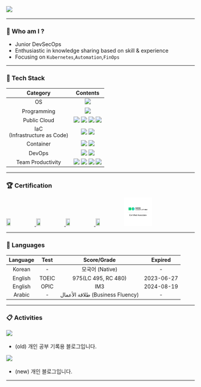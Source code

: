 
<img src="https://capsule-render.vercel.app/api?type=waving&color=auto&height=200&section=header&text=Nasir17&fontSize=60&fontAlign=50&fontAlignY=40&desc=☁️Cloud%20native%20DevSecOps&descAlignY=60&descAlign=50&&animation=twinkling"/>

---

### :pushpin: Who am I ?

- Junior DevSecOps
- Enthusiastic in knowledge sharing based on skill & experience
- Focusing on `Kubernetes`,`Automation`,`FinOps` 

---

### :wrench: Tech Stack

|Category|Contents|
|:---:|:---:|
|OS|<img src="https://img.shields.io/badge/Linux-FCC624?style=flat&logo=Linux&logoColor=black"/>|
|Programming|<img src="https://img.shields.io/badge/Python-3776AB?style=flat&logo=Python&logoColor=white"/>|
|Public Cloud|<img src="https://img.shields.io/badge/AWS-232F3E?style=flat&logo=amazonwebservices&logoColor=yellow"/> <img src="https://custom-icon-badges.demolab.com/badge/Microsoft%20Azure-0089D6?logo=msazure&logoColor=white"/> <img src="https://img.shields.io/badge/Google%20Cloud-%234285F4.svg?logo=google-cloud&logoColor=white"/> <img src="https://img.shields.io/badge/NCP-03C75A?style=flat&logo=Naver&logoColor=green"/>|
|IaC<br>(Infrastructure as Code)|<img src="https://img.shields.io/badge/Ansible-EE0000?style=flat&logo=Ansible&logoColor=white"/> <img src="https://img.shields.io/badge/Terraform-7B42BC?style=flat&logo=Terraform&logoColor=purple"/>|
|Container|<img src="https://img.shields.io/badge/Docker-2496ED?style=flat&logo=Docker&logoColor=white"/> <img src="https://img.shields.io/badge/Kubernetes-326CE5?style=flat&logo=Kubernetes&logoColor=white"/>|
|DevOps|<img src="https://img.shields.io/badge/Jenkins-D24939?style=flat&logo=Jenkins&logoColor=black"/> <img src="https://img.shields.io/badge/Argo-EF7B4D?style=flat&logo=Argo&logoColor=white"/>|
|Team Productivity|<img src="https://img.shields.io/badge/Git-F05032?style=flat&logo=Git&logoColor=white"/> <img src="https://img.shields.io/badge/Jira-0052CC?style=flat&logo=Jira&logoColor=white"/> <img src="https://img.shields.io/badge/Trello-0052CC?style=flat&logo=Trello&logoColor=white"/> <img src="https://img.shields.io/badge/Miro-050038?style=flat&logo=Miro&logoColor=white"/>|

---

### :trophy: Certification

<a href="https://https://www.credly.com/badges/25080f75-e738-4e68-a41c-b762e2d217e9/public_url"><img src="https://images.credly.com/size/340x340/images/8b8ed108-e77d-4396-ac59-2504583b9d54/cka_from_cncfsite__281_29.png" width="15%" height="15%">
<a href="https://www.credly.com/badges/7f86b7d2-27e2-46dd-a4a7-d2fecb6c2ac3/public_url"><img src="https://images.credly.com/size/340x340/images/0e284c3f-5164-4b21-8660-0d84737941bc/image.png" width="15%" height="15%"> <a href="https://www.credly.com/badges/6910cf4a-d57b-4661-8d6c-84621449fb6e/public_url"><img src="https://images.credly.com/size/340x340/images/be8fcaeb-c769-4858-b567-ffaaa73ce8cf/image.png" width="15%" height="15%"> <a href="https://www.credential.net/91ebef74-80ff-4159-820a-e0aa86025eec?key=e5ade0ef2f44280a46ac6cf19732a3695e8eb5c5953d135be394dddb8d9135eb#gs.9cdskt"><img src="https://images.credential.net/badge/tiny/tjbm0z2y_1660586578256_badge.png" width="15%" height="15%"><a href="https://github.com/nasir17git/nasir17git/blob/main/EDU%20PORTAL%20-%20NAVER%20CLOUD%20PLATFORM.pdf"><img src="/NCA.png" width="15%" height="15%"></a>



---

### :speech_balloon: Languages

|Language|Test|Score/Grade|Expired|
|:---:|:---:|:---:|:---:|
|Korean|-|모국어 (Native)|-|
|English|TOEIC|975(LC 495, RC 480)|2023-06-27|
|English|OPIC|IM3|2024-08-19|
|Arabic|-| طلاقة الأعمال (Business Fluency)|-|


---

### :clipboard: Activities

<a href="https://nasir17git.github.io/"><img src="https://img.shields.io/badge/-blog-lightgrey?style=flat&logo=GitBook&logoColor=white"/></a>
- (old) 개인 공부 기록용 블로그입니다.
  
<a href="https://logonme.net"><img src="https://img.shields.io/badge/-blog-brightgreen?style=flat&logo=GitBook&logoColor=white"/></a>
- (new) 개인 블로그입니다.
---

